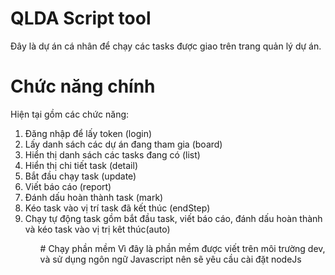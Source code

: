 # QLDA Script tool
Đây là dự án cá nhân để chạy các tasks được giao trên trang quản lý dự án.
# Chức năng chính
Hiện tại gồm các chức năng:
<ol>
<li>Đăng nhập để lấy token (login)</li>
<li>Lấy danh sách các dự án đang tham gia (board)</li>
<li>Hiển thị danh sách các tasks đang có (list)</li>
<li>Hiển thị chi tiết task (detail)</li>
<li>Bắt đầu chạy task (update)</li>
<li>Viết báo cáo (report)</li>
<li>Đánh dấu hoàn thành task (mark)</li>
<li>Kéo task vào vị trí task đã kết thúc (endStep)</li>
<li>Chạy tự động task gồm bắt đầu task, viết báo cáo, đánh dấu hoàn thành và kéo task vào vị trị kêt thúc(auto)</li>
<ol>
# Chạy phần mềm
Vì đây là phần mềm được viết trên môi trường dev, và sử dụng ngôn ngữ Javascript nên sẽ yêu cầu cài đặt nodeJs

